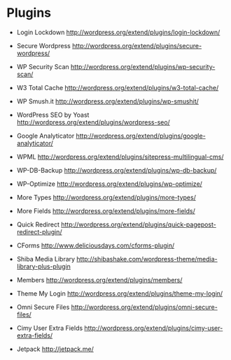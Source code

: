Plugins
=======
- Login Lockdown
  <http://wordpress.org/extend/plugins/login-lockdown/>

- Secure Wordpress
  <http://wordpress.org/extend/plugins/secure-wordpress/>

- WP Security Scan
  <http://wordpress.org/extend/plugins/wp-security-scan/>

- W3 Total Cache
  <http://wordpress.org/extend/plugins/w3-total-cache/>

- WP Smush.it
  <http://wordpress.org/extend/plugins/wp-smushit/>

- WordPress SEO by Yoast
  <http://wordpress.org/extend/plugins/wordpress-seo/>

- Google Analyticator
  <http://wordpress.org/extend/plugins/google-analyticator/>

- WPML
  <http://wordpress.org/extend/plugins/sitepress-multilingual-cms/>

- WP-DB-Backup
  <http://wordpress.org/extend/plugins/wp-db-backup/>

- WP-Optimize
  <http://wordpress.org/extend/plugins/wp-optimize/>

- More Types
  <http://wordpress.org/extend/plugins/more-types/>

- More Fields
  <http://wordpress.org/extend/plugins/more-fields/>

- Quick Redirect
  <http://wordpress.org/extend/plugins/quick-pagepost-redirect-plugin/>

- CForms
  <http://www.deliciousdays.com/cforms-plugin/>

- Shiba Media Library
  <http://shibashake.com/wordpress-theme/media-library-plus-plugin>

- Members
  <http://wordpress.org/extend/plugins/members/>

- Theme My Login
  <http://wordpress.org/extend/plugins/theme-my-login/>

- Omni Secure Files
  <http://wordpress.org/extend/plugins/omni-secure-files/>

- Cimy User Extra Fields
  <http://wordpress.org/extend/plugins/cimy-user-extra-fields/>

- Jetpack
  <http://jetpack.me/>
